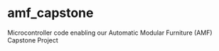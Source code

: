 # amf_capstone
Microcontroller code enabling our Automatic Modular Furniture (AMF) Capstone Project
